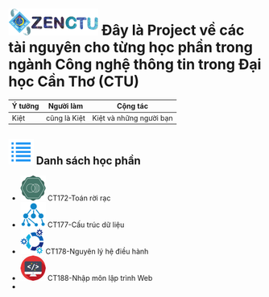 # <img src="https://raw.githubusercontent.com/Zenfection/Image/master/2020/12/15-13-03-42-ZenCTU.png" title="" alt="ZenCTU.png" width="178"> Đây là Project về các tài nguyên cho từng học phần trong ngành Công nghệ thông tin trong Đại học Cần Thơ (CTU)

| Ý tưởng | Người làm    | Cộng tác                |
| ------- | ------------ | ----------------------- |
| Kiệt    | cũng là Kiệt | Kiệt và những người bạn |

## <img src="https://raw.githubusercontent.com/Zenfection/Image/master/2020/11/06-20-18-29-icons8-list.png" title="" alt="icons8-list.png" width="50"> Danh sách học phần

- ![toanroirac - 01.png](https://raw.githubusercontent.com/Zenfection/Image/master/2020/12/15-13-13-07-toanroirac%20-%2001.png) CT172-Toán rời rạc
-  ![cautrucdulieu.png](https://raw.githubusercontent.com/Zenfection/Image/master/2020/12/15-13-15-54-cautrucdulieu.png) CT177-Cấu trúc dữ liệu
- ![os.png](https://raw.githubusercontent.com/Zenfection/Image/master/2020/12/15-13-16-57-os.png) CT178-Nguyên lý hệ điều hành
- ![web-basic.png](https://raw.githubusercontent.com/Zenfection/Image/master/2020/12/15-13-19-46-web-basic.png) CT188-Nhập môn lập trình Web
- 

